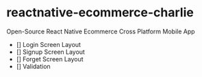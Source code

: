 # reactnative-ecommerce-charlie

Open-Source React Native Ecommerce Cross Platform Mobile App

- [] Login Screen Layout
- [] Signup Screen Layout
- [] Forget Screen Layout
- [] Validation
